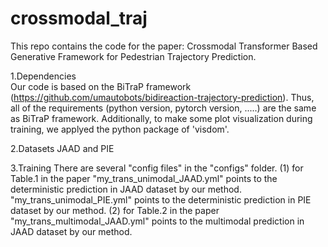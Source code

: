 # crossmodal_traj
This repo contains the code for the paper: Crossmodal Transformer Based Generative Framework for Pedestrian Trajectory Prediction.

1.Dependencies  
Our code is based on the BiTraP framework (https://github.com/umautobots/bidireaction-trajectory-prediction). Thus, all of the requirements (python version, pytorch version, .....) are the same as BiTraP framework.
Additionally, to make some plot visualization during training, we applyed the python package of 'visdom'.

2.Datasets
JAAD and PIE

3.Training
There are several "config files" in the "configs" folder.
(1) for Table.1 in the paper
"my_trans_unimodal_JAAD.yml" points to the deterministic prediction in JAAD dataset by our method.
"my_trans_unimodal_PIE.yml" points to the deterministic prediction in PIE dataset by our method.
(2) for Table.2 in the paper
"my_trans_multimodal_JAAD.yml" points to the multimodal prediction in JAAD dataset by our method.
